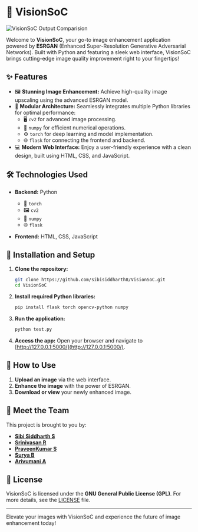 # 🌟 VisionSoC

![VisionSoC Output Comparision](/readme-images/VisionSoC%20-%20Sibi%20Siddharth%20S.jpg)

Welcome to **VisionSoC**, your go-to image enhancement application powered by **ESRGAN** (Enhanced Super-Resolution Generative Adversarial Networks). Built with Python and featuring a sleek web interface, VisionSoC brings cutting-edge image quality improvement right to your fingertips!

## ✨ Features

- 🖼️ **Stunning Image Enhancement:** Achieve high-quality image upscaling using the advanced ESRGAN model.
- 🔧 **Modular Architecture:** Seamlessly integrates multiple Python libraries for optimal performance:
  - 🖥️ `cv2` for advanced image processing.
  - 🔢 `numpy` for efficient numerical operations.
  - ⚙️ `torch` for deep learning and model implementation.
  - 🌐 `flask` for connecting the frontend and backend.
- 💻 **Modern Web Interface:** Enjoy a user-friendly experience with a clean design, built using HTML, CSS, and JavaScript.

## 🛠️ Technologies Used

- **Backend:** Python
  - 🔧 `torch`
  - 🖼️ `cv2`
  - 🔢 `numpy`
  - 🌐 `flask`
  
- **Frontend:** HTML, CSS, JavaScript

## 🚀 Installation and Setup

1. **Clone the repository:**
    ```bash
    git clone https://github.com/sibisiddharth8/VisionSoC.git
    cd VisionSoC
    ```

2. **Install required Python libraries:**
    ```bash
    pip install flask torch opencv-python numpy
    ```

3. **Run the application:**
    ```bash
    python test.py
    ```

4. **Access the app:** Open your browser and navigate to [http://127.0.0.1:5000/](http://127.0.0.1:5000/).

## 🎨 How to Use

1. **Upload an image** via the web interface.
2. **Enhance the image** with the power of ESRGAN.
3. **Download or view** your newly enhanced image.

## 👥 Meet the Team

This project is brought to you by:

- [**Sibi Siddharth S**](https://github.com/sibisiddharth8)  
- [**Srinivasan R**](https://github.com/srinivasanr11)  
- [**PraveenKumar S**](https://github.com/PraveenSiva77)  
- [**Surya B**](https://github.com/saisurya7860)  
- [**Arivumani A**](https://github.com/arivumani)  

## 📄 License

VisionSoC is licensed under the **GNU General Public License (GPL)**. For more details, see the [LICENSE](LICENSE) file.

---

Elevate your images with VisionSoC and experience the future of image enhancement today!
